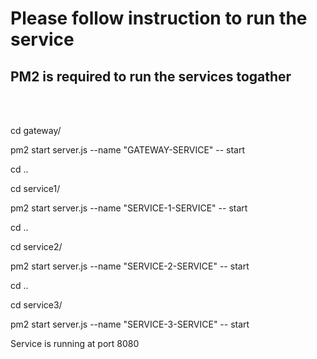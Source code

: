 <h1>Please follow instruction to run the service</h1>
<h2>PM2 is required to run the services togather</h2>
<br/>
<br/>


cd gateway/

pm2 start server.js --name "GATEWAY-SERVICE" -- start

cd ..

cd service1/

pm2 start server.js --name "SERVICE-1-SERVICE" -- start

cd ..

cd service2/

pm2 start server.js --name "SERVICE-2-SERVICE" -- start

cd ..

cd service3/

pm2 start server.js --name "SERVICE-3-SERVICE" -- start


<p>Service is running at port 8080</p>